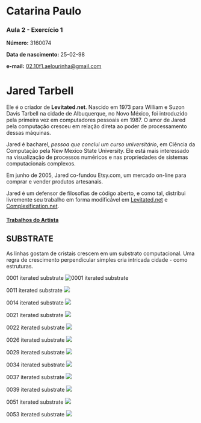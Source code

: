 # Catarina Paulo
### Aula 2 - Exercício 1

**Número:** 3160074

**Data de nascimento:** 25-02-98

**e-mail:** 02.10f1.aelourinha@gmail.com

# Jared Tarbell

Ele é o criador de **Levitated.net**. 
Nascido em 1973 para William e Suzon Davis Tarbell na cidade de Albuquerque, no Novo México, foi introduzido pela primeira vez em computadores pessoais em 1987. O amor de Jared pela computação cresceu em relação direta ao poder de processamento dessas máquinas.

Jared é bacharel, _pessoa que conclui um curso universitário_, em Ciência da Computação pela New Mexico State University. Ele está mais interessado na visualização de processos numéricos e nas propriedades de sistemas computacionais complexos.

Em junho de 2005, Jared co-fundou Etsy.com, um mercado on-line para comprar e vender produtos artesanais.

Jared é um defensor de filosofias de código aberto, e como tal, distribui livremente seu trabalho em forma modificável em [Levitated.net](http://levitated.net/) e [Complexification.net](http://www.complexification.net/gallery/).


#### [Trabalhos do Artista](http://directory.eliterature.org/works/)

## SUBSTRATE

As linhas gostam de cristais crescem em um substrato computacional. Uma regra de crescimento perpendicular simples cria intricada cidade - como estruturas.

0001 iterated substrate 
![0001 iterated substrate](http://www.complexification.net/gallery/machines/substrate/substrate0001.jpg)

0011 iterated substrate
![](http://www.complexification.net/gallery/machines/substrate/substrate0011.jpg)

0014 iterated substrate
![](http://www.complexification.net/gallery/machines/substrate/substrate0014.jpg)

0021 iterated substrate
![](http://www.complexification.net/gallery/machines/substrate/substrate0021.jpg)

0022 iterated substrate
![](http://www.complexification.net/gallery/machines/substrate/substrate0022.jpg)

0026 iterated substrate
![](http://www.complexification.net/gallery/machines/substrate/substrate0026.jpg)

0029 iterated substrate
![](http://www.complexification.net/gallery/machines/substrate/substrate0029.jpg)

0034 iterated substrate
![](http://www.complexification.net/gallery/machines/substrate/substrate0034.jpg)

0037 iterated substrate
![](http://www.complexification.net/gallery/machines/substrate/substrate0037.jpg)

0039 iterated substrate
![](http://www.complexification.net/gallery/machines/substrate/substrate0039.jpg)

0051 iterated substrate
![](http://www.complexification.net/gallery/machines/substrate/substrate0051.jpg)

0053 iterated substrate
![](http://www.complexification.net/gallery/machines/substrate/substrate0051.jpg) 
